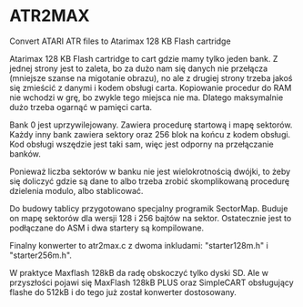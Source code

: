 # ATR2MAX
Convert ATARI ATR files to Atarimax 128 KB Flash cartridge

Atarimax 128 KB Flash cartridge to cart gdzie mamy tylko jeden bank. Z jednej strony jest to zaleta, bo za dużo nam się danych nie przełącza (mniejsze szanse na migotanie obrazu), no ale z drugiej strony trzeba jakoś się zmieścić z danymi i kodem obsługi carta. Kopiowanie procedur do RAM nie wchodzi w grę, bo zwykle tego miejsca nie ma. Dlatego maksymalnie dużo trzeba ogarnąć w pamięci carta.

Bank 0 jest uprzywilejowany. Zawiera procedurę startową i mapę sektorów. Każdy inny bank zawiera sektory oraz 256 blok na końcu z kodem obsługi. Kod obsługi wszędzie jest taki sam, więc jest odporny na przełączanie banków.

Ponieważ liczba sektorów w banku nie jest wielokrotnością dwójki, to żeby się doliczyć gdzie są dane to albo trzeba zrobić skomplikowaną procedurę dzielenia modulo, albo stablicować. 

Do budowy tablicy przygotowano specjalny programik SectorMap. Buduje on mapę sektorów dla wersji 128 i 256 bajtów na sektor. Ostatecznie jest to podłączane do ASM i dwa startery są kompilowane.

Finalny konwerter to atr2max.c z dwoma inkludami: "starter128m.h" i "starter256m.h".

W praktyce Maxflash 128kB da radę obskoczyć tylko dyski SD. Ale w przyszłości pojawi się MaxFlash 128kB PLUS oraz SimpleCART obsługujący flashe do 512kB i do tego już został konwerter dostosowany.
